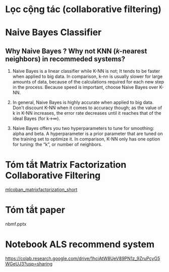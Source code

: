 # Lọc cộng tác (collaborative filtering)

# Naive Bayes Classifier

## Why Naive Bayes ? Why not KNN (𝑘-nearest neighbors) in recommeded systems?

1. Naive Bayes is a linear classifier while K-NN is not; It tends to be faster when applied to big data. In comparison, k-nn is usually slower for large amounts of data, because of the calculations required for each new step in the process. Because speed is important, choose Naive Bayes over K-NN.

2. In general, Naive Bayes is highly accurate when applied to big data. Don't discount K-NN when it comes to accuracy though; as the value of k in K-NN increases, the error rate decreases until it reaches that of the ideal Bayes (for k→∞).

3. Naive Bayes offers you two hyperparameters to tune for smoothing: alpha and beta. A hyperparameter is a prior parameter that are tuned on the training set to optimize it. In comparison, K-NN only has one option for tuning: the “k”, or number of neighbors.

# Tóm tắt Matrix Factorization Collaborative Filtering

[mlcoban_matrixfactorization_short](./mlcoban_matrixfactorization_short.md)

# Tóm tắt paper

nbmf.pptx

# Notebook ALS recommend system

https://colab.research.google.com/drive/1hciAtW8UeV89PN1z_9ZruPcyG5WGeUJ3?usp=sharing
